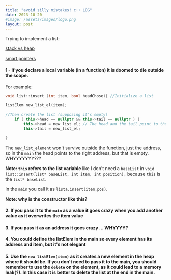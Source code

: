 ```yaml
---
title: "avoid silly mistakes! c++ LOG"
date: 2023-10-20
#image: /assets/images/logo.png
layout: post
---
```


Trying to implement a list:

[stack vs heap](https://www.geeksforgeeks.org/stack-vs-heap-memory-allocation/)


[smart pointers](http://labmaster.mi.infn.it/Laboratorio2/serale/l8/index.html)

#### 1 - If you declare a local variable (in a function) it is doomed to die outside the scope.

For example:

```c++
void list::insert (int item, bool headChose){ //Initialize a list

listElem new_list_el(item);

//Then create the list (supposing it's empty)
    if ( this->head == nullptr && this->tail == nullptr ) {
        this->head = new_list_el; // The head and the tail point to the same element
        this->tail = new_list_el;

}
```

The `new_list_element` won't survive outside the function, just the address, so in the `main` the head points to the right address, but that is empty. WHYYYYYYY???

**Note: `this` refers to the list variable**
like I don't need a `baseList` in `void list::insert(list* baseList, int item, int position);` because `this` is the `list* baseList`.

In the `main` you call it as `lista.insert(item,pos)`.

**Note: why is the constructor like this?**

#### 2. If you pass it to the `main` as a value it goes crazy when you add another value as it overwrites the item value

#### 3. If you pass it as an address it goes crazy ... WHYYYY?

#### 4. You could define the listElem in the main so every element has its address and item, but it's not elegant

#### 5. Use the `new listElem(item)` as it creates a new element in the heap where it should be. If you don't need to pass it to the main, you should remember to use the `delete` on the element, as it could lead to a memory leak(?). In this case it is better to delete the list at the end in the main.